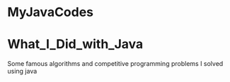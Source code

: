 # MyJavaCodes
# What_I_Did_with_Java
Some famous algorithms and competitive programming problems I solved using java
